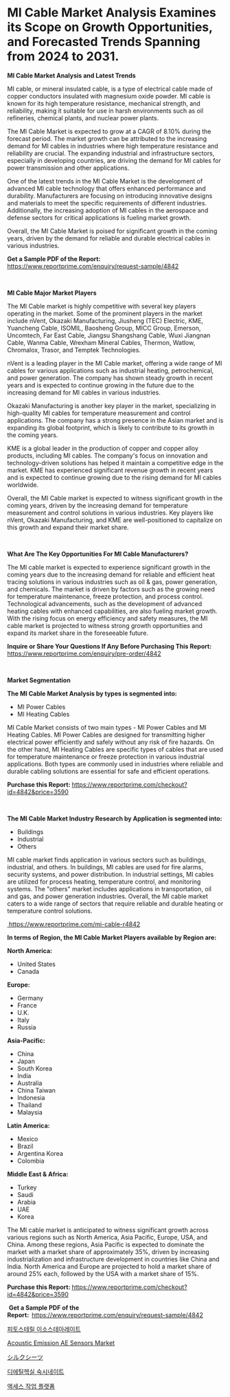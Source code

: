 <p><h1>MI Cable Market Analysis Examines its Scope on Growth Opportunities, and Forecasted Trends Spanning from 2024 to 2031.</h1></p><p><strong>MI Cable Market Analysis and Latest Trends</strong></p>
<p><p>MI cable, or mineral insulated cable, is a type of electrical cable made of copper conductors insulated with magnesium oxide powder. MI cable is known for its high temperature resistance, mechanical strength, and reliability, making it suitable for use in harsh environments such as oil refineries, chemical plants, and nuclear power plants.</p><p>The MI Cable Market is expected to grow at a CAGR of 8.10% during the forecast period. The market growth can be attributed to the increasing demand for MI cables in industries where high temperature resistance and reliability are crucial. The expanding industrial and infrastructure sectors, especially in developing countries, are driving the demand for MI cables for power transmission and other applications.</p><p>One of the latest trends in the MI Cable Market is the development of advanced MI cable technology that offers enhanced performance and durability. Manufacturers are focusing on introducing innovative designs and materials to meet the specific requirements of different industries. Additionally, the increasing adoption of MI cables in the aerospace and defense sectors for critical applications is fueling market growth.</p><p>Overall, the MI Cable Market is poised for significant growth in the coming years, driven by the demand for reliable and durable electrical cables in various industries.</p></p>
<p><strong>Get a Sample PDF of the Report:&nbsp;</strong> <a href="https://www.reportprime.com/enquiry/request-sample/4842">https://www.reportprime.com/enquiry/request-sample/4842</a></p>
<p>&nbsp;</p>
<p><strong>MI Cable Major Market Players</strong></p>
<p><p>The MI Cable market is highly competitive with several key players operating in the market. Some of the prominent players in the market include nVent, Okazaki Manufacturing, Jiusheng (TEC) Electric, KME, Yuancheng Cable, ISOMIL, Baosheng Group, MICC Group, Emerson, Uncomtech, Far East Cable, Jiangsu Shangshang Cable, Wuxi Jiangnan Cable, Wanma Cable, Wrexham Mineral Cables, Thermon, Watlow, Chromalox, Trasor, and Temptek Technologies.</p><p>nVent is a leading player in the MI Cable market, offering a wide range of MI cables for various applications such as industrial heating, petrochemical, and power generation. The company has shown steady growth in recent years and is expected to continue growing in the future due to the increasing demand for MI cables in various industries.</p><p>Okazaki Manufacturing is another key player in the market, specializing in high-quality MI cables for temperature measurement and control applications. The company has a strong presence in the Asian market and is expanding its global footprint, which is likely to contribute to its growth in the coming years.</p><p>KME is a global leader in the production of copper and copper alloy products, including MI cables. The company's focus on innovation and technology-driven solutions has helped it maintain a competitive edge in the market. KME has experienced significant revenue growth in recent years and is expected to continue growing due to the rising demand for MI cables worldwide.</p><p>Overall, the MI Cable market is expected to witness significant growth in the coming years, driven by the increasing demand for temperature measurement and control solutions in various industries. Key players like nVent, Okazaki Manufacturing, and KME are well-positioned to capitalize on this growth and expand their market share.</p></p>
<p>&nbsp;</p>
<p><strong>What Are The Key Opportunities For MI Cable Manufacturers?</strong></p>
<p><p>The MI cable market is expected to experience significant growth in the coming years due to the increasing demand for reliable and efficient heat tracing solutions in various industries such as oil & gas, power generation, and chemicals. The market is driven by factors such as the growing need for temperature maintenance, freeze protection, and process control. Technological advancements, such as the development of advanced heating cables with enhanced capabilities, are also fueling market growth. With the rising focus on energy efficiency and safety measures, the MI cable market is projected to witness strong growth opportunities and expand its market share in the foreseeable future.</p></p>
<p><strong>Inquire or Share Your Questions If Any Before Purchasing This Report:</strong> <a href="https://www.reportprime.com/enquiry/pre-order/4842">https://www.reportprime.com/enquiry/pre-order/4842</a></p>
<p>&nbsp;</p>
<p><strong>Market Segmentation</strong></p>
<p><strong>The MI Cable Market Analysis by types is segmented into:</strong></p>
<p><ul><li>MI Power Cables</li><li>MI Heating Cables</li></ul></p>
<p><p>MI Cable Market consists of two main types - MI Power Cables and MI Heating Cables. MI Power Cables are designed for transmitting higher electrical power efficiently and safely without any risk of fire hazards. On the other hand, MI Heating Cables are specific types of cables that are used for temperature maintenance or freeze protection in various industrial applications. Both types are commonly used in industries where reliable and durable cabling solutions are essential for safe and efficient operations.</p></p>
<p><strong>Purchase this Report:&nbsp;</strong><a href="https://www.reportprime.com/checkout?id=4842&price=3590">https://www.reportprime.com/checkout?id=4842&price=3590</a></p>
<p>&nbsp;</p>
<p><strong>The MI Cable Market Industry Research by Application is segmented into:</strong></p>
<p><ul><li>Buildings</li><li>Industrial</li><li>Others</li></ul></p>
<p><p>MI cable market finds application in various sectors such as buildings, industrial, and others. In buildings, MI cables are used for fire alarms, security systems, and power distribution. In industrial settings, MI cables are utilized for process heating, temperature control, and monitoring systems. The "others" market includes applications in transportation, oil and gas, and power generation industries. Overall, the MI cable market caters to a wide range of sectors that require reliable and durable heating or temperature control solutions.</p></p>
<p><a href="https://www.reportprime.com/mi-cable-r4842">&nbsp;https://www.reportprime.com/mi-cable-r4842</a></p>
<p><strong>In terms of Region, the MI Cable Market Players available by Region are:</strong></p>
<p>
    <p> <strong> North America: </strong>
        <ul>
            <li>United States</li>
            <li>Canada</li>
        </ul>
        </p> 
    <p> <strong> Europe: </strong>
        <ul>
            <li>Germany</li>
            <li>France</li>
            <li>U.K.</li>
            <li>Italy</li>
            <li>Russia</li>
        </ul>
        </p> 
    <p> <strong> Asia-Pacific: </strong>
        <ul>
            <li>China</li>
            <li>Japan</li>
            <li>South Korea</li>
            <li>India</li>
            <li>Australia</li>
            <li>China Taiwan</li>
            <li>Indonesia</li>
            <li>Thailand</li>
            <li>Malaysia</li>
        </ul>
        </p> 
    <p> <strong> Latin America: </strong>
        <ul>
            <li>Mexico</li>
            <li>Brazil</li>
            <li>Argentina Korea</li>
            <li>Colombia</li>
        </ul>
        </p> 
    <p> <strong> Middle East & Africa: </strong>
        <ul>
            <li>Turkey</li>
            <li>Saudi</li>
            <li>Arabia</li>
            <li>UAE</li>
            <li>Korea</li>
        </ul>
    </p>
    </p>
<p><p>The MI cable market is anticipated to witness significant growth across various regions such as North America, Asia Pacific, Europe, USA, and China. Among these regions, Asia Pacific is expected to dominate the market with a market share of approximately 35%, driven by increasing industrialization and infrastructure development in countries like China and India. North America and Europe are projected to hold a market share of around 25% each, followed by the USA with a market share of 15%.</p></p>
<p><strong>Purchase this Report: </strong><a href="https://www.reportprime.com/checkout?id=4842&price=3590">https://www.reportprime.com/checkout?id=4842&price=3590</a></p>
<p>&nbsp;<strong>Get a Sample PDF of the Report:&nbsp;&nbsp;</strong><a href="https://www.reportprime.com/enquiry/request-sample/4842">https://www.reportprime.com/enquiry/request-sample/4842</a></p>
<p><strong></strong></p>
<p><p><a href="https://github.com/valroy852/Market-Research-Report-List-1/blob/main/568681170231.md">피토스테릴 이소스테아레이트</a></p><p><a href="https://github.com/kathiaseamanalvaradovlprc2h/Market-Research-Report-List-2/blob/main/acoustic-emission-ae-sensors-market.md">Acoustic Emission AE Sensors Market</a></p><p><a href="https://medium.com/@kaydenjohns1964/%E3%82%B7%E3%83%AB%E3%82%AF%E3%82%B7%E3%83%BC%E3%83%84%E5%B8%82%E5%A0%B4%E3%81%AE%E5%B1%95%E6%9C%9B-%E6%A5%AD%E7%95%8C%E6%A6%82%E8%A6%81%E3%81%A8%E4%BA%88%E6%B8%AC-2024%E5%B9%B4%E3%81%8B%E3%82%892031%E5%B9%B4-8e04c3dc24b2">シルクシーツ</a></p><p><a href="https://github.com/RonSpencer61/Market-Research-Report-List-1/blob/main/934437170232.md">디에틸헥실 숙시네이트</a></p><p><a href="https://medium.com/@aidenreinger/%EC%95%A1%EC%84%B8%EC%8A%A4-%EC%9E%91%EC%97%85-%ED%94%8C%EB%9E%AB%ED%8F%BC-%EC%8B%9C%EC%9E%A5-%ED%86%B5%EC%B0%B0-%EC%8B%9C%EC%9E%A5-%EB%8F%99%ED%96%A5-%EC%84%B1%EC%9E%A5-2024%EB%85%84%EB%B6%80%ED%84%B0-2031%EB%85%84%EA%B9%8C%EC%A7%80-%EC%98%88%EC%B8%A1%EB%90%98%EB%8A%94-%EA%B2%83-1a7779335401">액세스 작업 플랫폼</a></p></p>
